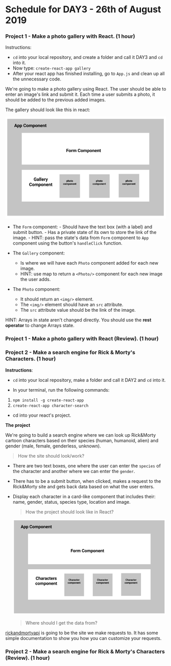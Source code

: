 # Schedule for DAY3 - 26th of August 2019

### Project 1 - Make a photo gallery with React. (1 hour)

Instructions:

- `cd` into your local repository, and create a folder and call it DAY3 and `cd` into it. 
- Now type: `create-react-app gallery`
- After your react app has finished installing, go to `App.js` and clean up all the unnecessary code. 

We're going to make a photo gallery using React. The user should be able to enter an image's link and submit it. Each time a user submits a photo, it should be added to the previous added images. 

 The gallery should look like this in react:

 ![](gallery-react.png)

 - The `Form` component:
       - Should have the text box (with a label) and submit button.
       - Has a private state of its own to store the link of the image.
       - HINT: pass the state's data from `Form` component to `App` component using the button's `handleClick` function. 
       
 - The `Gallery` component:
      - Is where we will have each `Photo` component added for each new image. 
      - HINT: use map to return a `<Photo/>` component for each new image the user adds. 

 - The `Photo` component:
     - It should return an `<img/>` element. 
     - The `<img/>` element should have an `src` attribute. 
     - The `src` attribute value should be the link of the image.

HINT: Arrays in state aren't changed directly. You should use the **rest operator** to change Arrays state.

### Project 1 - Make a photo gallery with React (Review). (1 hour)

### Project 2 - Make a search engine for Rick & Morty's Characters. (1 hour)

**Instructions**:

- `cd` into your local repository, make a folder and call it DAY2 and `cd` into it.

- In your terminal, run the following commands:

1. `npm install -g create-react-app`
2. `create-react-app character-search`

- cd into your react's project.

**The project**

We're going to build a search engine where we can look up Rick&Morty cartoon characters based on their species (human, humanoid, alien) and gender (male, female, genderless, unknown).

> How the site should look/work?

- There are two text boxes, one where the user can enter the `species` of the character and another where we can enter the `gender`.
- There has to be a submit button, when clicked, makes a request to the Rick&Morty site and gets back data based on what the user enters.
- Display each character in a card-like component that includes their: name, gender, status, species type, location and image.

  > How the project should look like in React?

   ![](rickandmorty-react.png)


  > Where should I get the data from?

[rickandmortyapi](https://rickandmortyapi.com/documentation/) is going to be the site we make requests to. It has some simple documentation to show you how you can customize your requests.

### Project 2 - Make a search engine for Rick & Morty's Characters (Review). (1 hour)
